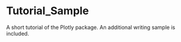 # Tutorial_Sample
A short tutorial of the Plotly package. An additional writing sample is included.
